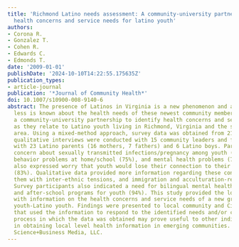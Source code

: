 ```yaml
---
title: 'Richmond Latino needs assessment: A community-university partnership to identify
  health concerns and service needs for latino youth'
authors:
- Corona R.
- Gonzalez T.
- Cohen R.
- Edwards C.
- Edmonds T.
date: '2009-01-01'
publishDate: '2024-10-10T14:22:55.175635Z'
publication_types:
- article-journal
publication: '*Journal of Community Health*'
doi: 10.1007/s10900-008-9140-6
abstract: The presence of Latinos in Virginia is a new phenomenon and as a result,
  less is known about the health needs of these newest community members. We formed
  a community-university partnership to identify health concerns and service needs
  as they relate to Latino youth living in Richmond, Virginia and the surrounding
  area. Using a mixed-method approach, survey data was obtained from 212 Latino adults,
  qualitative interviews were conducted with 15 community leaders and focus groups
  with 23 Latino parents (16 mothers, 7 fathers) and 6 Latino boys. Participants expressed
  concern about sexually transmitted infections/pregnancy among youth (76%), youth
  behavior problems at home/school (75%), and mental health problems (75%). Participants
  also expressed worry that youth would lose their connection to their Latin culture
  (83%). Qualitative data provided more information regarding these concerns by linking
  them with inter-ethnic tensions, and immigration and acculturation-related stressors.
  Survey participants also indicated a need for bilingual mental health services (88%)
  and after-school programs for youth (94%). This study provided the local community
  with information on the health concerns and service needs of a new group of community
  youth-Latino youth. Findings were presented to local community and City organizations
  that used the information to respond to the identified needs and/or concerns. The
  process in which the data was obtained may prove useful to other individuals interested
  in obtaining local level health information in emerging communities. © 2009 Springer
  Science+Business Media, LLC.
---
```

